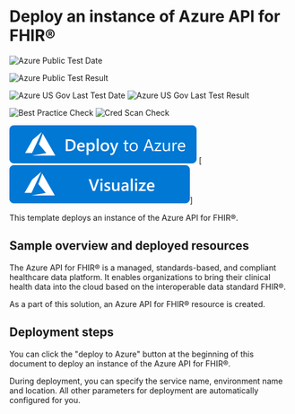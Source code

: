 # Deploy an instance of Azure API for FHIR®

![Azure Public Test Date](https://azurequickstartsservice.blob.core.windows.net/badges/101-azure-api-for-fhir/PublicLastTestDate.svg)

![Azure Public Test Result](https://azurequickstartsservice.blob.core.windows.net/badges/101-azure-api-for-fhir/PublicDeployment.svg)

![Azure US Gov Last Test Date](https://azurequickstartsservice.blob.core.windows.net/badges/101-azure-api-for-fhir/FairfaxLastTestDate.svg)
![Azure US Gov Last Test Result](https://azurequickstartsservice.blob.core.windows.net/badges/101-azure-api-for-fhir/FairfaxDeployment.svg)

![Best Practice Check](https://azurequickstartsservice.blob.core.windows.net/badges/101-azure-api-for-fhir/BestPracticeResult.svg)
![Cred Scan Check](https://azurequickstartsservice.blob.core.windows.net/badges/101-azure-api-for-fhir/CredScanResult.svg)

[![Deploy To Azure](https://raw.githubusercontent.com/Azure/azure-quickstart-templates/master/1-CONTRIBUTION-GUIDE/images/deploytoazure.svg?sanitize=true)](https://portal.azure.com/#create/Microsoft.Template/uri/https%3A%2F%2Fraw.githubusercontent.com%2FAzure%2Fazure-quickstart-templates%2Fmaster%2F101-azure-api-for-fhir%2Fazuredeploy.json)
 [![Visualize](https://raw.githubusercontent.com/Azure/azure-quickstart-templates/master/1-CONTRIBUTION-GUIDE/images/visualizebutton.svg?sanitize=true)]

This template deploys an instance of the Azure API for FHIR®.

## Sample overview and deployed resources

The Azure API for FHIR® is a managed, standards-based, and compliant healthcare data platform. It enables organizations to bring their clinical health data into the cloud based on the interoperable data standard FHIR®.

As a part of this solution, an Azure API for FHIR® resource is created.

## Deployment steps

You can click the "deploy to Azure" button at the beginning of this document to deploy an instance of the Azure API for FHIR®.

During deployment, you can specify the service name, environment name and location. All other parameters for deployment are automatically configured for you.
